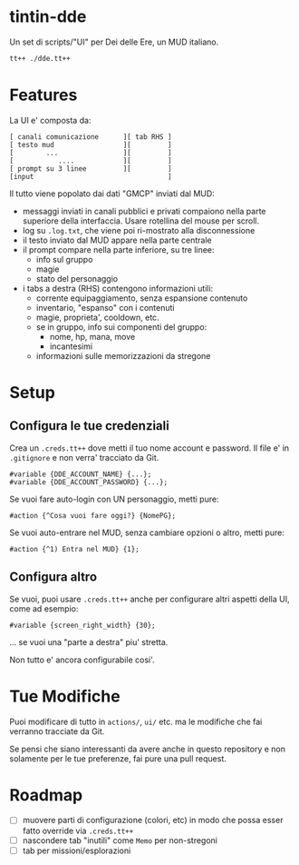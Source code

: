 # tintin-dde

Un set di scripts/"UI" per Dei delle Ere, un MUD italiano.

```bash
tt++ ./dde.tt++
```

# Features

La UI e' composta da:

    [ canali comunicazione      ][ tab RHS ]
    [ testo mud                 ][         ]
    [        ...                ][         ]
    [           ....            ][         ]
    [ prompt su 3 linee         ][         ]
    [input                                 ]

Il tutto viene popolato dai dati "GMCP" inviati dal MUD:

- messaggi inviati in canali pubblici e privati compaiono nella parte superiore della interfaccia. Usare rotellina del mouse per scroll.
- log su `.log.txt`, che viene poi ri-mostrato alla disconnessione
- il testo inviato dal MUD appare nella parte centrale
- il prompt compare nella parte inferiore, su tre linee:
  - info sul gruppo
  - magie
  - stato del personaggio
- i tabs a destra (RHS) contengono informazioni utili:
  - corrente equipaggiamento, senza espansione contenuto
  - inventario, "espanso" con i contenuti
  - magie, proprieta', cooldown, etc.
  - se in gruppo, info sui componenti del gruppo:
    - nome, hp, mana, move
    - incantesimi
  - informazioni sulle memorizzazioni da stregone

# Setup

## Configura le tue credenziali

Crea un `.creds.tt++` dove metti il tuo nome account e password. Il file e' in `.gitignore` e non verra' tracciato da Git.

```
#variable {DDE_ACCOUNT_NAME} {...};
#variable {DDE_ACCOUNT_PASSWORD} {...};
```

Se vuoi fare auto-login con UN personaggio, metti pure:

```
#action {^Cosa vuoi fare oggi?} {NomePG};
```

Se vuoi auto-entrare nel MUD, senza cambiare opzioni o altro, metti pure:

```
#action {^1) Entra nel MUD} {1};
```

## Configura altro

Se vuoi, puoi usare `.creds.tt++` anche per configurare altri aspetti della UI, come ad esempio:

```
#variable {screen_right_width} {30};
```

... se vuoi una "parte a destra" piu' stretta.

Non tutto e' ancora configurabile cosi'.

# Tue Modifiche

Puoi modificare di tutto in `actions/`, `ui/` etc. ma le modifiche che fai verranno tracciate da Git.

Se pensi che siano interessanti da avere anche in questo repository e non solamente per le tue preferenze, fai pure una pull request.

# Roadmap

- [ ] muovere parti di configurazione (colori, etc) in modo che possa esser fatto override via `.creds.tt++`
- [ ] nascondere tab "inutili" come `Memo` per non-stregoni
- [ ] tab per missioni/esplorazioni
